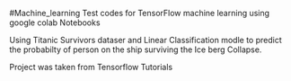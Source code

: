 #Machine_learning
Test codes for TensorFlow machine learning using google colab Notebooks 

Using Titanic Survivors dataser and Linear Classification modle to predict the probabilty of person on the ship surviving the Ice berg Collapse.

Project was taken from Tensorflow Tutorials
